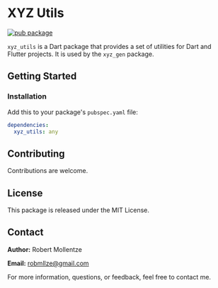 # XYZ Utils

[![pub package](https://img.shields.io/pub/v/xyz_utils.svg)](https://pub.dev/packages/xyz_utils)

`xyz_utils` is a Dart package that provides a set of utilities for Dart and Flutter projects. It is used by the `xyz_gen` package.

## Getting Started

### Installation

Add this to your package's `pubspec.yaml` file:

```yaml
dependencies:
  xyz_utils: any
```

## Contributing

Contributions are welcome.

## License

This package is released under the MIT License.

## Contact

**Author:** Robert Mollentze

**Email:** robmllze@gmail.com

For more information, questions, or feedback, feel free to contact me.